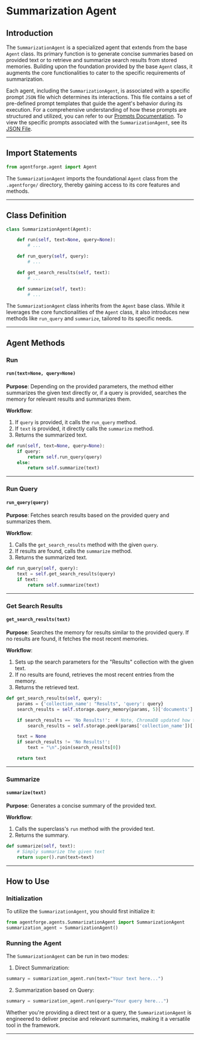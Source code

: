 # Summarization Agent

## Introduction

The `SummarizationAgent` is a specialized agent that extends from the base `Agent` class. Its primary function is to generate concise summaries based on provided text or to retrieve and summarize search results from stored memories. Building upon the foundation provided by the base `Agent` class, it augments the core functionalities to cater to the specific requirements of summarization.

Each agent, including the `SummarizationAgent`, is associated with a specific prompt `JSON` file which determines its interactions. This file contains a set of pre-defined prompt templates that guide the agent's behavior during its execution. For a comprehensive understanding of how these prompts are structured and utilized, you can refer to our [Prompts Documentation](../Prompts/AgentPrompts.md). To view the specific prompts associated with the `SummarizationAgent`, see its [JSON File](../../../src/agentforge/utils/installer/agents/SummarizationAgent.json).

---

## Import Statements

```python
from agentforge.agent import Agent
```

The `SummarizationAgent` imports the foundational `Agent` class from the `.agentforge/` directory, thereby gaining access to its core features and methods.

---

## Class Definition

```python
class SummarizationAgent(Agent):

    def run(self, text=None, query=None):
        # ...

    def run_query(self, query):
        # ...

    def get_search_results(self, text):
        # ...

    def summarize(self, text):
        # ...
```

The `SummarizationAgent` class inherits from the `Agent` base class. While it leverages the core functionalities of the `Agent` class, it also introduces new methods like `run_query` and `summarize`, tailored to its specific needs.

---

## Agent Methods

### Run
#### `run(text=None, query=None)`

**Purpose**: Depending on the provided parameters, the method either summarizes the given text directly or, if a query is provided, searches the memory for relevant results and summarizes them.

**Workflow**:
1. If `query` is provided, it calls the `run_query` method.
2. If `text` is provided, it directly calls the `summarize` method.
3. Returns the summarized text.

```python
def run(self, text=None, query=None):
    if query:
        return self.run_query(query)
    else:
        return self.summarize(text)
```

---

### Run Query
#### `run_query(query)`

**Purpose**: Fetches search results based on the provided query and summarizes them.

**Workflow**:
1. Calls the `get_search_results` method with the given `query`.
2. If results are found, calls the `summarize` method.
3. Returns the summarized text.

```python
def run_query(self, query):
    text = self.get_search_results(query)
    if text:
        return self.summarize(text)
```

---

### Get Search Results
#### `get_search_results(text)`

**Purpose**: Searches the memory for results similar to the provided query. If no results are found, it fetches the most recent memories.

**Workflow**:
1. Sets up the search parameters for the "Results" collection with the given text.
2. If no results are found, retrieves the most recent entries from the memory.
3. Returns the retrieved text.

```python
def get_search_results(self, query):
    params = {'collection_name': "Results", 'query': query}
    search_results = self.storage.query_memory(params, 5)['documents']

    if search_results == 'No Results!':  # Note, ChromaDB updated how their collections work breaking this code
        search_results = self.storage.peek(params['collection_name'])['documents']

    text = None
    if search_results != 'No Results!':
        text = "\n".join(search_results[0])

    return text
```

---

### Summarize
#### `summarize(text)`

**Purpose**: Generates a concise summary of the provided text.

**Workflow**:
1. Calls the superclass's `run` method with the provided text.
2. Returns the summary.

```python
def summarize(self, text):
    # Simply summarize the given text
    return super().run(text=text)
```

---

## How to Use

### Initialization

To utilize the `SummarizationAgent`, you should first initialize it:

```python
from agentforge.agents.SummarizationAgent import SummarizationAgent
summarization_agent = SummarizationAgent()
```

### Running the Agent

The `SummarizationAgent` can be run in two modes:

1. Direct Summarization:

```python
summary = summarization_agent.run(text="Your text here...")
```

2. Summarization based on Query:

```python
summary = summarization_agent.run(query="Your query here...")
```

Whether you're providing a direct text or a query, the `SummarizationAgent` is engineered to deliver precise and relevant summaries, making it a versatile tool in the framework.

---